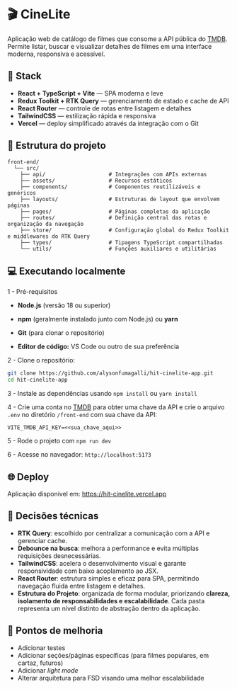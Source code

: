# 🎬 CineLite

Aplicação web de catálogo de filmes que consome a API pública do [TMDB](https://www.themoviedb.org/).  
Permite listar, buscar e visualizar detalhes de filmes em uma interface moderna, responsiva e acessível.

## 🚀 Stack

- **React + TypeScript + Vite** — SPA moderna e leve
- **Redux Toolkit + RTK Query** — gerenciamento de estado e cache de API
- **React Router** — controle de rotas entre listagem e detalhes
- **TailwindCSS** — estilização rápida e responsiva
- **Vercel** — deploy simplificado através da integração com o Git

## 🧱 Estrutura do projeto
```
front-end/
  └── src/ 
    ├── api/                    # Integrações com APIs externas
    ├── assets/                 # Recursos estáticos
    ├── components/             # Componentes reutilizáveis e genéricos
    ├── layouts/                # Estruturas de layout que envolvem páginas
    ├── pages/                  # Páginas completas da aplicação
    ├── routes/                 # Definição central das rotas e organização da navegação
    ├── store/                  # Configuração global do Redux Toolkit e middlewares do RTK Query
    ├── types/                  # Tipagens TypeScript compartilhadas
    └── utils/                  # Funções auxiliares e utilitárias
```

## 💻 Executando localmente
1 - Pré-requisitos
- **Node.js** (versão 18 ou superior)

- **npm** (geralmente instalado junto com Node.js) ou **yarn**

- **Git** (para clonar o repositório)

- **Editor de código:** VS Code ou outro de sua preferência

2 - Clone o repositório:
   ```bash
   git clone https://github.com/alysonfumagalli/hit-cinelite-app.git
   cd hit-cinelite-app
  ```

3 - Instale as dependências usando ```npm install``` ou ```yarn install```

4 - Crie uma conta no [TMDB](https://developer.themoviedb.org/docs/getting-started) para obter uma chave da API e crie o arquivo ```.env``` no diretório ```/front-end``` com sua chave da API:
  ```
  VITE_TMDB_API_KEY=<<sua_chave_aqui>>
  ```

5 - Rode o projeto com ```npm run dev```

6 - Acesse no navegador: ```http://localhost:5173```

## 🌐 Deploy

Aplicação disponível em: https://hit-cinelite.vercel.app

## 🧠 Decisões técnicas

- **RTK Query**: escolhido por centralizar a comunicação com a API e gerenciar cache.
- **Debounce na busca**: melhora a performance e evita múltiplas requisições desnecessárias.
- **TailwindCSS**: acelera o desenvolvimento visual e garante responsividade com baixo acoplamento ao JSX.
- **React Router**: estrutura simples e eficaz para SPA, permitindo navegação fluida entre listagem e detalhes.
- **Estrutura do Projeto**: organizada de forma modular, priorizando **clareza, isolamento de responsabilidades e escalabilidade**. Cada pasta representa um nível distinto de abstração dentro da aplicação.


## 🔧 Pontos de melhoria
- Adicionar testes
- Adicionar seções/páginas específicas (para filmes populares, em cartaz, futuros)
- Adicionar _light mode_
- Alterar arquitetura para FSD visando uma melhor escalabilidade
